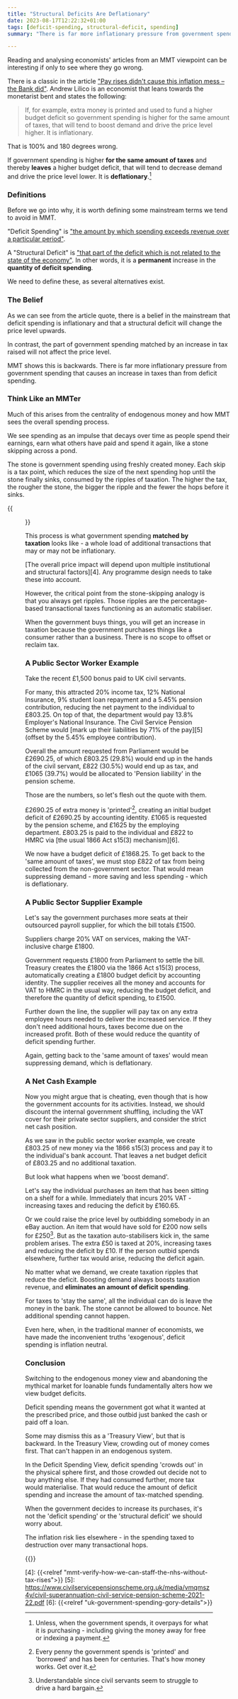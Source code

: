 ```yaml
---
title: "Structural Deficits Are Deflationary"
date: 2023-08-17T12:22:32+01:00
tags: [deficit-spending, structural-deficit, spending]
summary: "There is far more inflationary pressure from government spending that causes an increase in taxes than from deficit spending"

---
```

Reading and analysing economists' articles from an MMT viewpoint can be interesting if only to see where they go wrong.

There is a classic in the article ["Pay rises didn't cause this inflation mess – the Bank did"][1]. Andrew Lilico is an economist that leans towards the monetarist bent and states the following:

> If, for example, extra money is printed and used to fund a higher budget deficit so government spending is higher for the same amount of taxes, that will tend to boost demand and drive the price level higher. It is inflationary.

That is 100% and 180 degrees wrong.

If government spending is higher **for the same amount of taxes** and thereby **leaves** a higher budget deficit, that will tend to decrease demand and drive the price level lower.
It is **deflationary**.[^1]

### Definitions

Before we go into why, it is worth defining some mainstream terms we tend to avoid in MMT.

"Deficit Spending" is ["the amount by which spending exceeds revenue over a particular period"][2].

A "Structural Deficit" is ["that part of the deficit which is not related to the state of the economy"][3]. In other words, it is a **permanent** increase in the **quantity of deficit spending**.

We need to define these, as several alternatives exist.

### The Belief

As we can see from the article quote, there is a belief in the mainstream that deficit spending is inflationary and that a structural deficit will change the price level upwards.

In contrast, the part of government spending matched by an increase in tax raised will not affect the price level.

MMT shows this is backwards.
There is far more inflationary pressure from government spending that causes an increase in taxes than from deficit spending.

### Think Like an MMTer

Much of this arises from the centrality of endogenous money and how MMT sees the overall spending process.

We see spending as an impulse that decays over time as people spend their earnings, earn what others have paid and spend it again, like a stone skipping across a pond.

The stone is government spending using freshly created money.
Each skip is a tax point, which reduces the size of the next spending hop until the stone finally sinks, consumed by the ripples of taxation.
The higher the tax, the rougher the stone, the bigger the ripple and the fewer the hops before it sinks.

{{<figure src="stone-skip.gif" alt="A stone skipping across a pond">}}

This process is what government spending **matched by taxation** looks like - a whole load of additional transactions that may or may not be inflationary.

[The overall price impact will depend upon multiple institutional and structural factors][4].
Any programme design needs to take these into account.

However, the critical point from the stone-skipping analogy is that you always get ripples.
Those ripples are the percentage-based transactional taxes functioning as an automatic stabiliser.

When the government buys things, you will get an increase in taxation because the government purchases things like a consumer rather than a business.
There is no scope to offset or reclaim tax.

### A Public Sector Worker Example

Take the recent £1,500 bonus paid to UK civil servants.

For many, this attracted 20% income tax, 12% National Insurance, 9% student loan repayment and a 5.45% pension contribution, reducing the net payment to the individual to £803.25.
On top of that, the department would pay 13.8% Employer's National Insurance.
The Civil Service Pension Scheme would [mark up their liabilities by 71% of the pay][5] (offset by the 5.45% employee contribution).

Overall the amount requested from Parliament would be £2690.25, of which £803.25 (29.8%) would end up in the hands of the civil servant, £822 (30.5%) would end up as tax, and £1065 (39.7%) would be allocated to 'Pension liability' in the pension scheme.

Those are the numbers, so let's flesh out the quote with them.

£2690.25 of extra money is 'printed'[^3], creating an initial budget deficit of £2690.25 by accounting identity.
£1065 is requested by the pension scheme, and £1625 by the employing department.
£803.25 is paid to the individual and £822 to HMRC via [the usual 1866 Act s15(3) mechanism][6].

We now have a budget deficit of £1868.25.
To get back to the 'same amount of taxes', we must stop £822 of tax from being collected from the non-government sector.
That would mean suppressing demand - more saving and less spending - which is deflationary.

### A Public Sector Supplier Example

Let's say the government purchases more seats at their outsourced payroll supplier, for which the bill totals £1500.

Suppliers charge 20% VAT on services, making the VAT-inclusive charge £1800.

Government requests £1800 from Parliament to settle the bill.
Treasury creates the £1800 via the 1866 Act s15(3) process, automatically creating a £1800 budget deficit by accounting identity.
The supplier receives all the money and accounts for VAT to HMRC in the usual way, reducing the budget deficit, and therefore the quantity of deficit spending, to £1500.

Further down the line, the supplier will pay tax on any extra employee hours needed to deliver the increased service.
If they don't need additional hours, taxes become due on the increased profit. Both of these would reduce the quantity of deficit spending further.

Again, getting back to the 'same amount of taxes' would mean suppressing demand, which is deflationary.

### A Net Cash Example

Now you might argue that is cheating, even though that is how the government accounts for its activities.
Instead, we should discount the internal government shuffling, including the VAT cover for their private sector suppliers, and consider the strict net cash position.

As we saw in the public sector worker example, we create £803.25 of new money via the 1866 s15(3) process and pay it to the individual's bank account.
That leaves a net budget deficit of £803.25 and no additional taxation.

But look what happens when we 'boost demand'.

Let's say the individual purchases an item that has been sitting on a shelf for a while.
Immediately that incurs 20% VAT - increasing taxes and reducing the deficit by £160.65.

Or we could raise the price level by outbidding somebody in an eBay auction.
An item that would have sold for £200 now sells for £250[^2].
But as the taxation auto-stabilisers kick in, the same problem arises.
The extra £50 is taxed at 20%, increasing taxes and reducing the deficit by £10.
If the person outbid spends elsewhere, further tax would arise, reducing the deficit again.

No matter what we demand, we create taxation ripples that reduce the deficit.
Boosting demand always boosts taxation revenue, and **eliminates an amount of deficit spending**.

For taxes to 'stay the same', all the individual can do is leave the money in the bank.
The stone cannot be allowed to bounce.
Net additional spending cannot happen.

Even here, when, in the traditional manner of economists, we have made the inconvenient truths 'exogenous', deficit spending is inflation neutral.

### Conclusion

Switching to the endogenous money view and abandoning the mythical market for loanable funds fundamentally alters how we view budget deficits.

Deficit spending means the government got what it wanted at the prescribed price, and those outbid just banked the cash or paid off a loan.

Some may dismiss this as a 'Treasury View', but that is backward. In the Treasury View, crowding out of money comes first. That can't happen in an endogenous system.

In the Deficit Spending View, deficit spending 'crowds out' in the physical sphere first, and those crowded out decide not to buy anything else. If they had consumed further, more tax would materialise. That would reduce the amount of deficit spending and increase the amount of tax-matched spending.

When the government decides to increase its purchases, it's not the 'deficit spending' or the 'structural deficit' we should worry about.

The inflation risk lies elsewhere - in the spending taxed to destruction over many transactional hops.

{{<joindiscord>}}

[^1]: Unless, when the government spends, it overpays for what it is purchasing - including giving the money away for free or indexing a payment.
[^2]: Understandable since civil servants seem to struggle to drive a hard bargain.
[^3]: Every penny the government spends is 'printed' and 'borrowed' and has been for centuries. That's how money works. Get over it.

[1]: https://archive.ph/tL0d6
[2]: https://en.wikipedia.org/wiki/Deficit_spending
[3]: https://www.tutor2u.net/economics/reference/cyclical-and-structural-budget-deficits
[4]: {{<relref "mmt-verify-how-we-can-staff-the-nhs-without-tax-rises">}}
[5]: https://www.civilservicepensionscheme.org.uk/media/vmqmsz4v/civil-superannuation-civil-service-pension-scheme-2021-22.pdf
[6]: {{<relref "uk-government-spending-gory-details">}}

